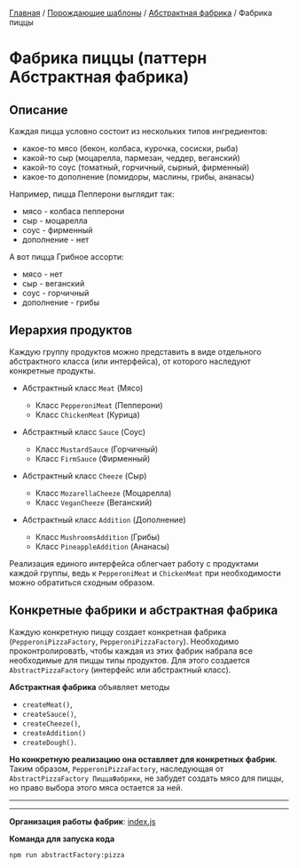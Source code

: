 [Главная](../../../#readme) / [Порождающие шаблоны](../../#readme) / [Абстрактная фабрика](../#readme) / Фабрика пиццы

# Фабрика пиццы (паттерн Абстрактная фабрика)

## Описание

Каждая пицца условно состоит из нескольких типов ингредиентов:

* какое-то мясо (бекон, колбаса, курочка, сосиски, рыба)
* какой-то сыр (моцарелла, пармезан, чеддер, веганский)
* какой-то соус (томатный, горчичный, сырный, фирменный)
* какое-то дополнение (помидоры, маслины, грибы, ананасы)

Например, пицца Пепперони выглядит так:

* мясо - колбаса пепперони
* сыр - моцарелла
* соус - фирменный
* дополнение - нет

А вот пицца Грибное ассорти:

* мясо - нет
* сыр - веганский
* соус - горчичный
* дополнение - грибы

## Иерархия продуктов

Каждую группу продуктов можно представить в виде отдельного абстрактного класса (или интерфейса), от которого наследуют конкретные продукты.

* Абстрактный класс `Meat` (Мясо)
  * Класс `PepperoniMeat` (Пепперони)
  * Класс `ChickenMeat` (Курица)

* Абстрактный класс `Sauce` (Соус)
  * Класс `MustardSauce` (Горчичный)
  * Класс `FirmSauce` (Фирменный)

* Абстрактный класс `Cheeze` (Сыр)
  * Класс `MozarellaCheeze` (Моцарелла)
  * Класс `VeganCheeze` (Веганский)

* Абстрактный класс `Addition` (Дополнение)
  * Класс `MushroomsAddition` (Грибы)
  * Класс `PineappleAddition` (Ананасы)

Реализация единого интерфейса облегчает работу с продуктами каждой группы, ведь к `PepperoniMeat` и `ChickenMeat` при необходимости можно обратиться сходным образом.

## Конкретные фабрики и абстрактная фабрика

Каждую конкретную пиццу создает конкретная фабрика (`PepperoniPizzaFactory`, `PepperoniPizzaFactory`). Необходимо проконтролироватЬ, чтобы каждая из этих фабрик набрала все необходимые для пиццы типы продуктов. Для этого создается `AbstractPizzaFactory` (интерфейс или абстрактный класс).

**Абстрактная фабрика** объявляет методы

* `createMeat()`,
* `createSauce()`,
* `createCheeze()`,
* `createAddition()`
* `createDough()`.

**Но конкретную реализацию она оставляет для конкретных фабрик**. Таким образом, `PepperoniPizzaFactory`, наследующая от `AbstractPizzaFactory ПиццаФабрики`, не забудет создать мясо для пиццы, но право выбора этого мяса остается за ней.

***
***

**Организация работы фабрик**: [index.js](./index.js)

**Команда для запуска кода**

```
npm run abstractFactory:pizza
```

